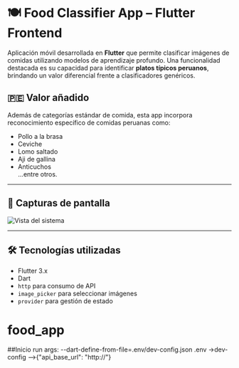 # 🍽️ Food Classifier App – Flutter Frontend

Aplicación móvil desarrollada en **Flutter** que permite clasificar imágenes de comidas utilizando modelos de aprendizaje profundo. Una funcionalidad destacada es su capacidad para identificar **platos típicos peruanos**, brindando un valor diferencial frente a clasificadores genéricos.

## 🇵🇪 Valor añadido

Además de categorías estándar de comida, esta app incorpora reconocimiento específico de comidas peruanas como:

- Pollo a la brasa
- Ceviche
- Lomo saltado
- Aji de gallina
- Anticuchos  
...entre otros.

---

## 📱 Capturas de pantalla

![Vista del sistema](https://drive.google.com/file/d/1wjC8mRKUOcu5PNG1NLRGM0jEnJPeFr9D/view?usp=drive_link)

---

## 🛠️ Tecnologías utilizadas

- Flutter 3.x
- Dart
- `http` para consumo de API
- `image_picker` para seleccionar imágenes
- `provider` para gestión de estado 



# food_app
##Inicio
run args: --dart-define-from-file=.env/dev-config.json
.env
->dev-config
-->{"api_base_url": "http://"}

